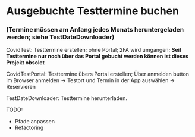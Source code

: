 <h1>Ausgebuchte Testtermine buchen</h1> <h3>(Termine müssen am Anfang jedes Monats heruntergeladen werden; siehe TestDateDownloader)</h3>

<p>CovidTest: Testtermine erstellen; ohne Portal; 2FA wird umgangen; <b>Seit Testtermine nur noch über das Portal gebucht werden können ist dieses Projekt obsolet</b></p>
<p>CovidTestPortal: Testtermine übers Portal erstellen; Über anmelden button im Browser anmelden -> Testort und Termin in der App auswählen -> Reservieren</p>
<p>TestDateDownloader: Testtermine herunterladen.</p>

TODO:
<ul>
  <li>Pfade anpassen</li>
  <li>Refactoring</li>
</ul>

